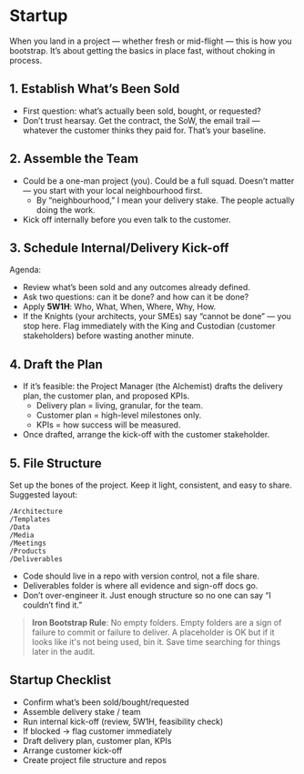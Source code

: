 # Startup
When you land in a project — whether fresh or mid-flight — this is how you bootstrap. It’s about getting the basics in place fast, without choking in process.

## 1. Establish What’s Been Sold
- First question: what’s actually been sold, bought, or requested?
- Don’t trust hearsay. Get the contract, the SoW, the email trail — whatever the customer thinks they paid for. That’s your baseline.

## 2. Assemble the Team
- Could be a one-man project (you). Could be a full squad. Doesn’t matter — you start with your local neighbourhood first.
  - By “neighbourhood,” I mean your delivery stake. The people actually doing the work.
- Kick off internally before you even talk to the customer.

## 3. Schedule Internal/Delivery Kick-off
Agenda:
- Review what’s been sold and any outcomes already defined.
- Ask two questions: can it be done? and how can it be done?
- Apply **5W1H**: Who, What, When, Where, Why, How.
- If the Knights (your architects, your SMEs) say “cannot be done” — you stop here. Flag immediately with the King and Custodian (customer stakeholders) before wasting another minute.

## 4. Draft the Plan
- If it’s feasible: the Project Manager (the Alchemist) drafts the delivery plan, the customer plan, and proposed KPIs.
  - Delivery plan = living, granular, for the team.
  - Customer plan = high-level milestones only.
  - KPIs = how success will be measured.
- Once drafted, arrange the kick-off with the customer stakeholder.

## 5. File Structure
Set up the bones of the project. Keep it light, consistent, and easy to share. Suggested layout:

```
/Architecture
/Templates
/Data
/Media
/Meetings
/Products
/Deliverables
```

- Code should live in a repo with version control, not a file share.
- Deliverables folder is where all evidence and sign-off docs go.
- Don’t over-engineer it. Just enough structure so no one can say “I couldn’t find it.”

> **Iron Bootstrap Rule**: No empty folders. Empty folders are a sign of failure to commit or failure to deliver. A placeholder is OK but if it looks like it's not being used, bin it. Save time searching for things later in the audit.

## Startup Checklist

- Confirm what’s been sold/bought/requested
- Assemble delivery stake / team
- Run internal kick-off (review, 5W1H, feasibility check)
- If blocked → flag customer immediately
- Draft delivery plan, customer plan, KPIs
- Arrange customer kick-off
- Create project file structure and repos
